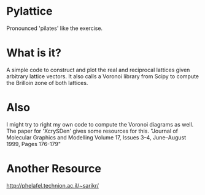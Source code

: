 # Pylattice
Pronounced 'pilates' like the exercise.

# What is it?
A simple code to construct and plot the real and reciprocal lattices given arbitrary lattice vectors. It also calls a Voronoi library from Scipy to compute the Brilloin zone of both lattices.

# Also
I might try to right my own code to compute the Voronoi diagrams as well. The paper for 'XcrySDen' gives some resources for this. "Journal of Molecular Graphics and Modelling Volume 17, Issues 3–4, June–August 1999, Pages 176-179" 

# Another Resource
http://phelafel.technion.ac.il/~sarikr/
